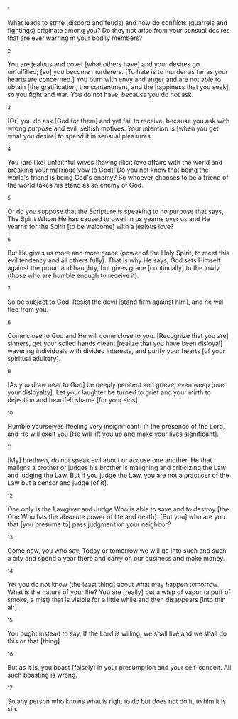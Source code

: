 <sup>1</sup> 

What leads to strife (discord and feuds) and how do conflicts (quarrels and fightings) originate among you? Do they not arise from your sensual desires that are ever warring in your bodily members? 

<sup>2</sup> 

You are jealous and covet [what others have] and your desires go unfulfilled; [so] you become murderers. [To hate is to murder as far as your hearts are concerned.] You burn with envy and anger and are not able to obtain [the gratification, the contentment, and the happiness that you seek], so you fight and war. You do not have, because you do not ask. 

<sup>3</sup> 

[Or] you do ask [God for them] and yet fail to receive, because you ask with wrong purpose and evil, selfish motives. Your intention is [when you get what you desire] to spend it in sensual pleasures. 

<sup>4</sup> 

You [are like] unfaithful wives [having illicit love affairs with the world and breaking your marriage vow to God]! Do you not know that being the world's friend is being God's enemy? So whoever chooses to be a friend of the world takes his stand as an enemy of God. 

<sup>5</sup> 

Or do you suppose that the Scripture is speaking to no purpose that says, The Spirit Whom He has caused to dwell in us yearns over us and He yearns for the Spirit [to be welcome] with a jealous love? 

<sup>6</sup> 

But He gives us more and more grace (power of the Holy Spirit, to meet this evil tendency and all others fully). That is why He says, God sets Himself against the proud and haughty, but gives grace [continually] to the lowly (those who are humble enough to receive it). 

<sup>7</sup> 

So be subject to God. Resist the devil [stand firm against him], and he will flee from you. 

<sup>8</sup> 

Come close to God and He will come close to you. [Recognize that you are] sinners, get your soiled hands clean; [realize that you have been disloyal] wavering individuals with divided interests, and purify your hearts [of your spiritual adultery]. 

<sup>9</sup> 

[As you draw near to God] be deeply penitent and grieve, even weep [over your disloyalty]. Let your laughter be turned to grief and your mirth to dejection and heartfelt shame [for your sins]. 

<sup>10</sup> 

Humble yourselves [feeling very insignificant] in the presence of the Lord, and He will exalt you [He will lift you up and make your lives significant]. 

<sup>11</sup> 

[My] brethren, do not speak evil about or accuse one another. He that maligns a brother or judges his brother is maligning and criticizing the Law and judging the Law. But if you judge the Law, you are not a practicer of the Law but a censor and judge [of it]. 

<sup>12</sup> 

One only is the Lawgiver and Judge Who is able to save and to destroy [the One Who has the absolute power of life and death]. [But you] who are you that [you presume to] pass judgment on your neighbor? 

<sup>13</sup> 

Come now, you who say, Today or tomorrow we will go into such and such a city and spend a year there and carry on our business and make money. 

<sup>14</sup> 

Yet you do not know [the least thing] about what may happen tomorrow. What is the nature of your life? You are [really] but a wisp of vapor (a puff of smoke, a mist) that is visible for a little while and then disappears [into thin air]. 

<sup>15</sup> 

You ought instead to say, If the Lord is willing, we shall live and we shall do this or that [thing]. 

<sup>16</sup> 

But as it is, you boast [falsely] in your presumption and your self-conceit. All such boasting is wrong. 

<sup>17</sup> 

So any person who knows what is right to do but does not do it, to him it is sin.